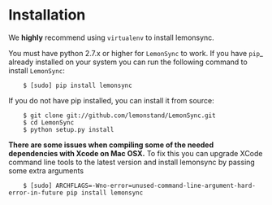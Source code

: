 Installation
=========

We **highly** recommend using `virtualenv` to install lemonsync.

You must have python 2.7.x or higher for ``LemonSync`` to work. If you 
have `pip`_ already installed on your system you can run the following
command to install `LemonSync`:

```
    $ [sudo] pip install lemonsync   
```

If you do not have pip installed, you can install it from source:  

```
    $ git clone git://github.com/lemonstand/LemonSync.git
    $ cd LemonSync
    $ python setup.py install   
```

**There are some issues when compiling some of the needed dependencies with Xcode on Mac OSX.**
To fix this you can upgrade XCode command line tools to the latest version and install 
lemonsync by passing some extra arguments

```
    $ [sudo] ARCHFLAGS=-Wno-error=unused-command-line-argument-hard-error-in-future pip install lemonsync
```

